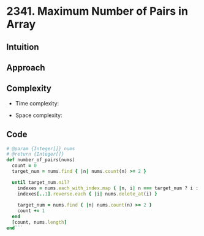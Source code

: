 # 2341. Maximum Number of Pairs in Array

## Intuition

## Approach
<!-- Describe your approach to solving the problem. -->

## Complexity

- Time complexity:
<!-- Add your time complexity here, e.g. $$O(n)$$ -->

- Space complexity:
<!-- Add your space complexity here, e.g. $$O(n)$$ -->

## Code

```ruby
# @param {Integer[]} nums
# @return {Integer[]}
def number_of_pairs(nums)
  count = 0
  target_num = nums.find { |n| nums.count(n) >= 2 }

  until target_num.nil?
    indexes = nums.each_with_index.map { |n, i| n === target_num ? i : nil }.compact
    indexes[..1].reverse.each { |i| nums.delete_at(i) }
    
    target_num = nums.find { |n| nums.count(n) >= 2 }
    count += 1
  end
  [count, nums.length]
end```
